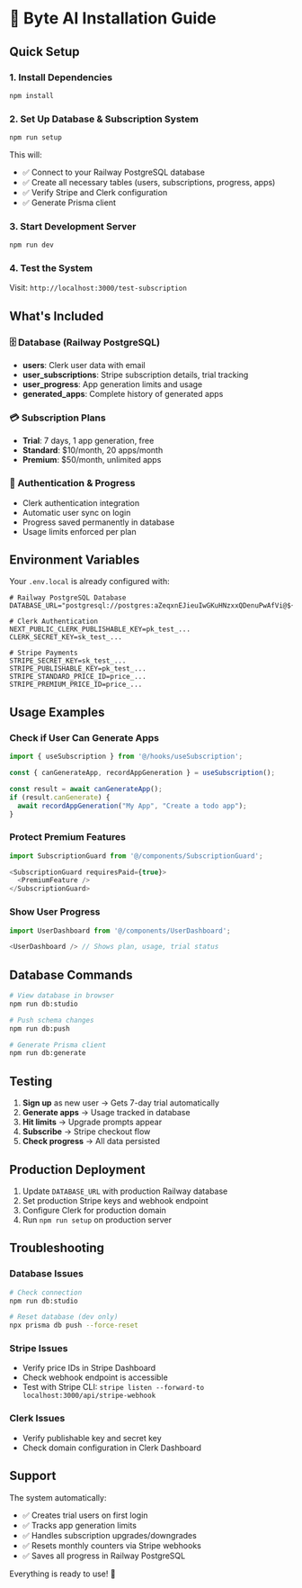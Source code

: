 # 🚀 Byte AI Installation Guide

## Quick Setup

### 1. Install Dependencies
```bash
npm install
```

### 2. Set Up Database & Subscription System
```bash
npm run setup
```

This will:
- ✅ Connect to your Railway PostgreSQL database
- ✅ Create all necessary tables (users, subscriptions, progress, apps)
- ✅ Verify Stripe and Clerk configuration
- ✅ Generate Prisma client

### 3. Start Development Server
```bash
npm run dev
```

### 4. Test the System
Visit: `http://localhost:3000/test-subscription`

## What's Included

### 🗄️ Database (Railway PostgreSQL)
- **users**: Clerk user data with email
- **user_subscriptions**: Stripe subscription details, trial tracking
- **user_progress**: App generation limits and usage
- **generated_apps**: Complete history of generated apps

### 💳 Subscription Plans
- **Trial**: 7 days, 1 app generation, free
- **Standard**: $10/month, 20 apps/month  
- **Premium**: $50/month, unlimited apps

### 🔐 Authentication & Progress
- Clerk authentication integration
- Automatic user sync on login
- Progress saved permanently in database
- Usage limits enforced per plan

## Environment Variables

Your `.env.local` is already configured with:

```env
# Railway PostgreSQL Database
DATABASE_URL="postgresql://postgres:aZeqxnEJieuIwGKuHNzxxQDenuPwAfVi@${RAILWAY_PRIVATE_DOMAIN}:5432/railway"

# Clerk Authentication  
NEXT_PUBLIC_CLERK_PUBLISHABLE_KEY=pk_test_...
CLERK_SECRET_KEY=sk_test_...

# Stripe Payments
STRIPE_SECRET_KEY=sk_test_...
STRIPE_PUBLISHABLE_KEY=pk_test_...
STRIPE_STANDARD_PRICE_ID=price_...
STRIPE_PREMIUM_PRICE_ID=price_...
```

## Usage Examples

### Check if User Can Generate Apps
```typescript
import { useSubscription } from '@/hooks/useSubscription';

const { canGenerateApp, recordAppGeneration } = useSubscription();

const result = await canGenerateApp();
if (result.canGenerate) {
  await recordAppGeneration("My App", "Create a todo app");
}
```

### Protect Premium Features
```typescript
import SubscriptionGuard from '@/components/SubscriptionGuard';

<SubscriptionGuard requiresPaid={true}>
  <PremiumFeature />
</SubscriptionGuard>
```

### Show User Progress
```typescript
import UserDashboard from '@/components/UserDashboard';

<UserDashboard /> // Shows plan, usage, trial status
```

## Database Commands

```bash
# View database in browser
npm run db:studio

# Push schema changes
npm run db:push

# Generate Prisma client
npm run db:generate
```

## Testing

1. **Sign up** as new user → Gets 7-day trial automatically
2. **Generate apps** → Usage tracked in database  
3. **Hit limits** → Upgrade prompts appear
4. **Subscribe** → Stripe checkout flow
5. **Check progress** → All data persisted

## Production Deployment

1. Update `DATABASE_URL` with production Railway database
2. Set production Stripe keys and webhook endpoint
3. Configure Clerk for production domain
4. Run `npm run setup` on production server

## Troubleshooting

### Database Issues
```bash
# Check connection
npm run db:studio

# Reset database (dev only)
npx prisma db push --force-reset
```

### Stripe Issues
- Verify price IDs in Stripe Dashboard
- Check webhook endpoint is accessible
- Test with Stripe CLI: `stripe listen --forward-to localhost:3000/api/stripe-webhook`

### Clerk Issues  
- Verify publishable key and secret key
- Check domain configuration in Clerk Dashboard

## Support

The system automatically:
- ✅ Creates trial users on first login
- ✅ Tracks app generation limits  
- ✅ Handles subscription upgrades/downgrades
- ✅ Resets monthly counters via Stripe webhooks
- ✅ Saves all progress in Railway PostgreSQL

Everything is ready to use! 🎉